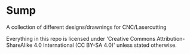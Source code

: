 # Sump
A collection of different designs/drawnings for CNC/Lasercutting

Everything in this repo is licensed under 'Creative Commons Attribution-ShareAlike 4.0 International (CC BY-SA 4.0)' unless stated otherwise.
